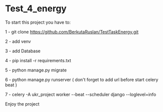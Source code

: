 # Test_4_energy

To start this project you have to:

1 - git clone https://github.com/BerkutaRuslan/TestTaskEnergy.git

2 - add venv

3 - add Database

4 - pip install -r requirements.txt

5 - python manage.py migrate

6 - python manage.py runserver ( don't forget to add url before start celery beat )

7 - celery -A ukr_project worker --beat --scheduler django --loglevel=info

Enjoy the project

